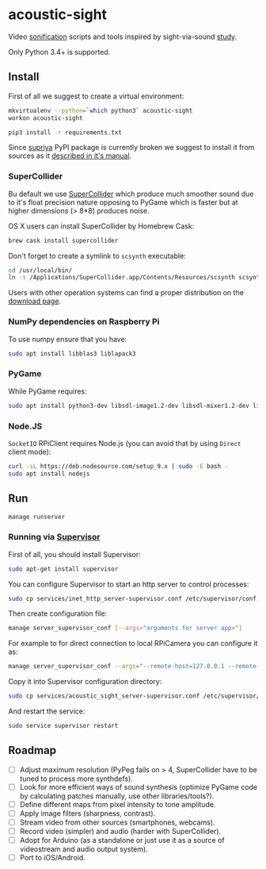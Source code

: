 acoustic-sight
==============

Video [sonification](https://en.wikipedia.org/wiki/Sonification) scripts and tools inspired by sight-via-sound
[study](http://phy.ucsf.edu/~houde/coleman/sur2.pdf).

Only Python 3.4+ is supported.

Install
-------

First of all we suggest to create a virtual environment:

```bash
mkvirtualenv --python=`which python3` acoustic-sight
workon acoustic-sight
```

```bash
pip3 install -r requirements.txt
```

Since [supriya](https://github.com/josiah-wolf-oberholtzer/supriya) PyPI package is currently broken we suggest to
install it from sources as it [described in it's manual](http://supriya.mbrsi.org/installation.html).

### SuperCollider

Bu default we use [SuperCollider](http://supercollider.github.io/) which produce much smoother sound due to it's float
precision nature opposing to PyGame which is faster but at higher dimensions (> 8*8) produces noise.

OS X users can install SuperCollider by Homebrew Cask:

```sh
brew cask install supercollider
```

Don't forget to create a symlink to `scsynth` executable:

```sh
cd /usr/local/bin/
ln -s /Applications/SuperCollider.app/Contents/Resources/scsynth scsynth
```

Users with other operation systems can find a proper distribution on the [download page](http://supercollider.github.io/download).

### NumPy dependencies on Raspberry Pi

To use numpy ensure that you have:

```sh
sudo apt install libblas3 liblapack3
```

### PyGame

While PyGame requires:

```sh
sudo apt install python3-dev libsdl-image1.2-dev libsdl-mixer1.2-dev libsdl-ttf2.0-dev libsdl1.2-dev libsmpeg-dev subversion libportmidi-dev ffmpeg libswscale-dev libavformat-dev libavcodec-dev
```

### Node.JS

`SocketIO` RPiClient requires Node.js (you can avoid that by using `Direct` client mode):

```sh
curl -sL https://deb.nodesource.com/setup_9.x | sudo -E bash -
sudo apt install nodejs
```

Run
---

```sh
manage runserver
```

### Running via [Supervisor](http://supervisord.org/)

First of all, you should install Supervisor:

```sh
sudo apt-get install supervisor
```

You can configure Supervisor to start an http server to control processes:

```sh
sudo cp services/inet_http_server-supervisor.conf /etc/supervisor/conf.d/inet_http_server-supervisor.conf
```

Then create configuration file:

```sh
manage server_supervisor_conf [--args="arguments for server app>"]
```

For example to for direct connection to local RPiCamera you can configure it as:

```sh
manage server_supervisor_conf --args="--remote-host=127.0.0.1 --remote-port=80 --synth-type=PyGame --rpi-cam-client-type=Direct"
```

Copy it into Supervisor configuration directory:

```sh
sudo cp services/acoustic_sight_server-supervisor.conf /etc/supervisor/conf.d/acoustic_sight_server-supervisor.conf
```

And restart the service:

```sh
sudo service supervisor restart
```

Roadmap
-------

- [ ] Adjust maximum resolution (PyPeg fails on > 4, SuperCollider have to be tuned to process more synthdefs). 
- [ ] Look for more efficient ways of sound synthesis (optimize PyGame code by calculating patches manually, use other
      libraries/tools?). 
- [ ] Define different maps from pixel intensity to tone amplitude.
- [ ] Apply image filters (sharpness, contrast).
- [ ] Stream video from other sources (smartphones, webcams). 
- [ ] Record video (simpler) and audio (harder with SuperCollider).
- [ ] Adopt for Arduino (as a standalone or just use it as a source of videostream and audio output system).
- [ ] Port to iOS/Android.
